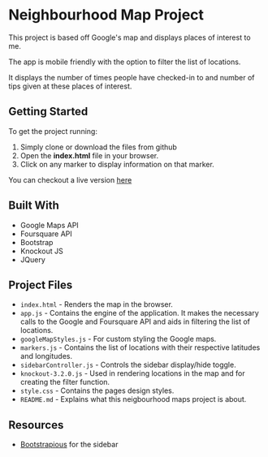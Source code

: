 # Neighbourhood Map Project

This project is based off Google's map and displays places of interest to me.

The app is mobile friendly with the option to filter the list of locations.

It displays the number of times people have checked-in to and number of tips given at these places of interest.

## Getting Started

To get the project running:
1. Simply clone or download the files from github
2. Open the **index.html** file in your browser.
3. Click on any marker to display information on that marker.

You can checkout a live version [here](https://twumm.github.io/neighbourhood-map/)

## Built With

* Google Maps API
* Foursquare API
* Bootstrap
* Knockout JS
* JQuery

## Project Files

* `index.html` - Renders the map in the browser.
* `app.js` - Contains the engine of the application. It makes the necessary calls to the Google and Foursquare API and aids in filtering the list of locations.
* `googleMapStyles.js` - For custom styling the Google maps.
* `markers.js` - Contains the list of locations with their respective latitudes and longitudes.
* `sidebarController.js` - Controls the sidebar display/hide toggle.
* `knockout-3.2.0.js` - Used in rendering locations in the map and for creating the filter function.
* `style.css` - Contains the pages design styles.
* `README.md` - Explains what this neigbourhood maps project is about.

## Resources

* [Bootstrapious](https://bootstrapious.com/p/bootstrap-sidebar) for the sidebar